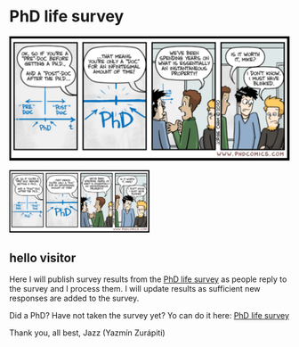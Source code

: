 # PhD life survey

<!-- ![PhD plans](./images/PhDplans.jpg "PhD plans") -->
![PhDInstantaneousProperty](./images/InstantaneousProperty.png "PhD instantaneous property")

<!-- <img src="./images/InstantaneousProperty.png" alt="PhDInstantaneousProperty" width="300" height="200"/> -->
<img src="./images/InstantaneousProperty.png" alt="PhDInstantaneousProperty" width=50%/>


## hello visitor

Here I will publish survey results from the [PhD life survey](https://forms.gle/4NVZAtoYY6EhQbnC8) as people reply to the survey and I process them. I will update results as sufficient new responses are added to the survey.

Did a PhD? Have not taken the survey yet? Yo can do it here: [PhD life survey](https://forms.gle/4NVZAtoYY6EhQbnC8)

Thank you, all best, 
Jazz (Yazmín Zurápiti)
